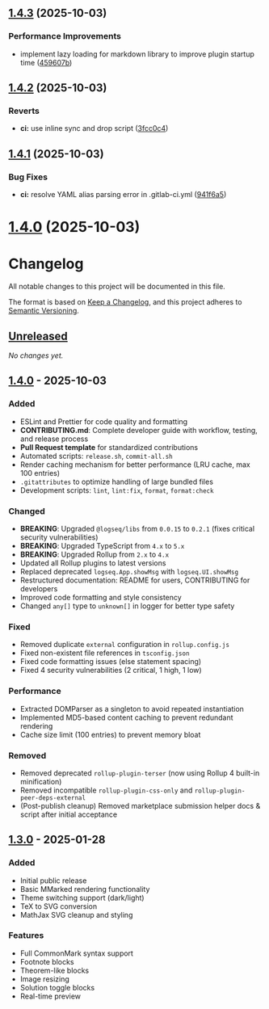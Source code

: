 ## [1.4.3](https://cloud.mathcrowd.cn/agile/frontend/mmarked-logseq-extension/compare/v1.4.2...v1.4.3) (2025-10-03)


### Performance Improvements

* implement lazy loading for markdown library to improve plugin startup time ([459607b](https://cloud.mathcrowd.cn/agile/frontend/mmarked-logseq-extension/commits/459607b93c2c3a4083d61f756924f87b90a416c0))



## [1.4.2](https://cloud.mathcrowd.cn/agile/frontend/mmarked-logseq-extension/compare/v1.4.1...v1.4.2) (2025-10-03)


### Reverts

* **ci:** use inline sync and drop script ([3fcc0c4](https://cloud.mathcrowd.cn/agile/frontend/mmarked-logseq-extension/commits/3fcc0c4697dd3158bb0fe9ed35b4ec65a75abf90))



## [1.4.1](https://cloud.mathcrowd.cn/agile/frontend/mmarked-logseq-extension/compare/v1.4.0...v1.4.1) (2025-10-03)


### Bug Fixes

* **ci:** resolve YAML alias parsing error in .gitlab-ci.yml ([941f6a5](https://cloud.mathcrowd.cn/agile/frontend/mmarked-logseq-extension/commits/941f6a59e56d878bb447997a1f50ee82ab23a043))



# [1.4.0](https://cloud.mathcrowd.cn/agile/frontend/mmarked-logseq-extension/compare/v1.3.2...v1.4.0) (2025-10-03)



# Changelog

All notable changes to this project will be documented in this file.

The format is based on [Keep a Changelog](https://keepachangelog.com/en/1.0.0/),
and this project adheres to [Semantic Versioning](https://semver.org/spec/v2.0.0.html).

## [Unreleased]

_No changes yet._

## [1.4.0] - 2025-10-03

### Added
- ESLint and Prettier for code quality and formatting
- **CONTRIBUTING.md**: Complete developer guide with workflow, testing, and release process
- **Pull Request template** for standardized contributions
- Automated scripts: `release.sh`, `commit-all.sh`
- Render caching mechanism for better performance (LRU cache, max 100 entries)
- `.gitattributes` to optimize handling of large bundled files
- Development scripts: `lint`, `lint:fix`, `format`, `format:check`

### Changed
- **BREAKING**: Upgraded `@logseq/libs` from `0.0.15` to `0.2.1` (fixes critical security vulnerabilities)
- **BREAKING**: Upgraded TypeScript from `4.x` to `5.x`
- **BREAKING**: Upgraded Rollup from `2.x` to `4.x`
- Updated all Rollup plugins to latest versions
- Replaced deprecated `logseq.App.showMsg` with `logseq.UI.showMsg`
- Restructured documentation: README for users, CONTRIBUTING for developers
- Improved code formatting and style consistency
- Changed `any[]` type to `unknown[]` in logger for better type safety

### Fixed
- Removed duplicate `external` configuration in `rollup.config.js`
- Fixed non-existent file references in `tsconfig.json`
- Fixed code formatting issues (else statement spacing)
- Fixed 4 security vulnerabilities (2 critical, 1 high, 1 low)

### Performance
- Extracted DOMParser as a singleton to avoid repeated instantiation
- Implemented MD5-based content caching to prevent redundant rendering
- Cache size limit (100 entries) to prevent memory bloat

### Removed
- Removed deprecated `rollup-plugin-terser` (now using Rollup 4 built-in minification)
- Removed incompatible `rollup-plugin-css-only` and `rollup-plugin-peer-deps-external`
- (Post-publish cleanup) Removed marketplace submission helper docs & script after initial acceptance

## [1.3.0] - 2025-01-28

### Added
- Initial public release
- Basic MMarked rendering functionality
- Theme switching support (dark/light)
- TeX to SVG conversion
- MathJax SVG cleanup and styling

### Features
- Full CommonMark syntax support
- Footnote blocks
- Theorem-like blocks
- Image resizing
- Solution toggle blocks
- Real-time preview

[Unreleased]: https://github.com/mathedu4all/mmarked-logseq-extension/compare/v1.4.0...HEAD
[1.4.0]: https://github.com/mathedu4all/mmarked-logseq-extension/compare/v1.3.0...v1.4.0
[1.3.0]: https://github.com/mathedu4all/mmarked-logseq-extension/releases/tag/v1.3.0
